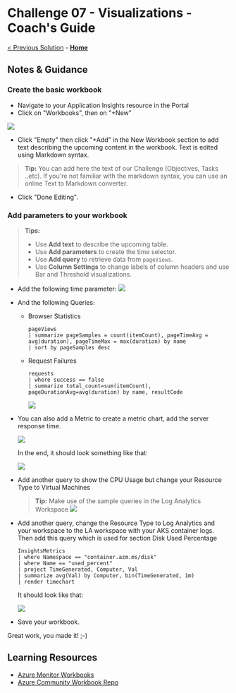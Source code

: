# Challenge 07 - Visualizations - Coach's Guide 

[< Previous Solution](./Solution-06.md) - **[Home](./README.md)**

## Notes & Guidance

### Create the basic workbook
- Navigate to your Application Insights resource in the Portal
- Click on "Workbooks", then on "+New"

![](../Images/07-01-Azure-Portal-Create-Workbook.png)

- Click "Empty" then click "+Add" in the New Workbook section to add text describing the upcoming content in the workbook. Text is edited using Markdown syntax.

>**Tip:** You can add here the text of our Challenge (Objectives, Tasks ..etc). If you're not familiar with the markdown syntax, you can use an online Text to Markdown converter.
  
- Click "Done Editing".
  
### Add parameters to your workbook
>**Tips:**
> * Use **Add text** to describe the upcoming table.
> * Use **Add parameters** to create the time selector.
> * Use **Add query** to retrieve data from `pageViews`.
> * Use **Column Settings** to change labels of column headers and use Bar and Threshold visualizations.

- Add the following time parameter:
![](../Images/07-02-Azure-Portal-Workbook-New-Parameter.png)  
- And the following Queries:
  - Browser Statistics
    ```
    pageViews
    | summarize pageSamples = count(itemCount), pageTimeAvg = avg(duration), pageTimeMax = max(duration) by name
    | sort by pageSamples desc
    ```
  - Request Failures  
    ```
    requests
    | where success == false
    | summarize total_count=sum(itemCount), pageDurationAvg=avg(duration) by name, resultCode
    ```
    ![](../Images/07-03-Azure-Portal-Workbook-Request-Failures.png)

- You can also add a Metric to create a metric chart, add the server response time.

    ![](../Images/07-04-Azure-Portal-Workbook-Create-Metric-Chart.png)
    
    In the end, it should look something like that:
    
    ![](../Images/07-05-Azure-Portal-Workbook-Metric-Chart.png)

- Add another query to show the CPU Usage but change your Resource Type to Virtual Machines  

    >**Tip:** Make use of the sample queries in the Log Analytics Workspace
    ![](../Images/07-06-Azure-Portal-Workbook-Edit-Query.png)

- Add another query, change the Resource Type to Log Analytics and your workspace to the LA workspace with your AKS container logs. Then add this query which is used for section Disk Used Percentage
    ```
    InsightsMetrics
    | where Namespace == "container.azm.ms/disk" 
    | where Name == "used_percent"
    | project TimeGenerated, Computer, Val 
    | summarize avg(Val) by Computer, bin(TimeGenerated, 1m)
    | render timechart
    ```
  
    It should look like that:

    ![](../Images/07-07-Azure-Portal-Workbook-Query-Result.png)
 

- Save your workbook.

Great work, you made it! ;-)


## Learning Resources
* [Azure Monitor Workbooks](https://learn.microsoft.com/en-us/azure/azure-monitor/app/usage-workbooks)
* [Azure Community Workbook Repo](https://github.com/microsoft/AzureMonitorCommunity)


